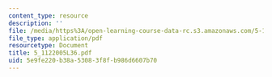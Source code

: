 ```yaml
---
content_type: resource
description: ''
file: /media/https%3A/open-learning-course-data-rc.s3.amazonaws.com/5-112-principles-of-chemical-science-fall-2005/5e9fe220b38a53083f8fb986d6607b70_5_1122005L36.pdf
file_type: application/pdf
resourcetype: Document
title: 5_1122005L36.pdf
uid: 5e9fe220-b38a-5308-3f8f-b986d6607b70
---
```

